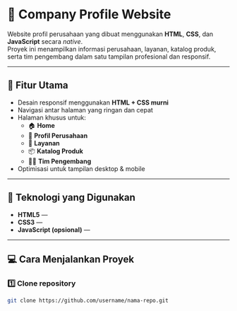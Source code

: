 # 🏢 Company Profile Website

Website profil perusahaan yang dibuat menggunakan **HTML**, **CSS**, dan **JavaScript** secara *native*.  
Proyek ini menampilkan informasi perusahaan, layanan, katalog produk, serta tim pengembang dalam satu tampilan profesional dan responsif.

---

## 🚀 Fitur Utama

- Desain responsif menggunakan **HTML + CSS murni**
- Navigasi antar halaman yang ringan dan cepat
- Halaman khusus untuk:
  - 🏠 **Home**
  - 🧾 **Profil Perusahaan**
  - 💼 **Layanan**
  - 📦 **Katalog Produk**
  - 👩‍💻 **Tim Pengembang**
- Optimisasi untuk tampilan desktop & mobile

---

## 🧰 Teknologi yang Digunakan

- **HTML5** — 
- **CSS3** —  
- **JavaScript (opsional)** —   

---

## 💻 Cara Menjalankan Proyek

### 1️⃣ Clone repository
```bash
git clone https://github.com/username/nama-repo.git
